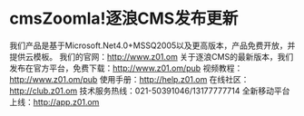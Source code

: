 # cmsZoomla!逐浪CMS发布更新
我们产品是基于Microsoft.Net4.0+MSSQ2005以及更高版本，产品免费开放，并提供云模板。
我们的官网：http://www.z01.om
关于逐浪CMS的最新版本，我们发布在官方平台，免费下载：http://www.z01.om/pub
视频教程：http://www.z01.om/pub
使用手册：http://help.z01.om
在线社区：http://club.z01.om
技术服务热线：021-50391046/13177777714
全新移动平台上线：http://app.z01.om
